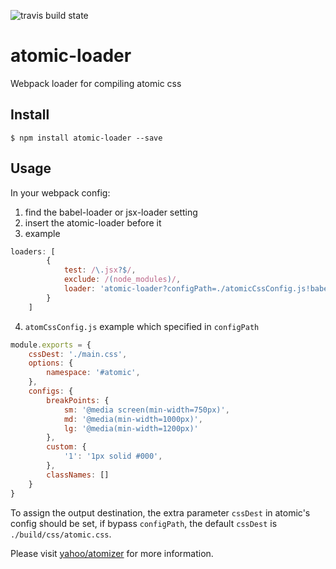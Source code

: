![travis build state](https://travis-ci.org/tom76kimo/atomic-loader.svg?branch=master)
# atomic-loader
Webpack loader for compiling atomic css

## Install
```
$ npm install atomic-loader --save
```

## Usage

In your webpack config:

1. find the babel-loader or jsx-loader setting
2. insert the atomic-loader before it
3. example 

  ```javascript
  loaders: [
          {
              test: /\.jsx?$/,
              exclude: /(node_modules)/,
              loader: 'atomic-loader?configPath=./atomicCssConfig.js!babel-loader',
          }
      ]
  ```

4. `atomCssConfig.js` example which specified in `configPath` 
  ```javascript
  module.exports = {
      cssDest: './main.css',
      options: {
          namespace: '#atomic',
      },
      configs: {
          breakPoints: {
              sm: '@media screen(min-width=750px)',
              md: '@media(min-width=1000px)',
              lg: '@media(min-width=1200px)'
          },
          custom: {
              '1': '1px solid #000',
          },
          classNames: []
      }
  }
  ```
  
  To assign the output destination, the extra parameter `cssDest` in atomic's config should be set, if bypass `configPath`, the default `cssDest` is `./build/css/atomic.css`.
  
  Please visit [yahoo/atomizer](https://github.com/yahoo/atomizer) for more information.
  
